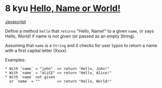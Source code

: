 # 8 kyu [Hello, Name or World!](https://www.codewars.com/kata/57e3f79c9cb119374600046b)

<!-- START LANGUAGE_LINKS -->

[Javascript](./javascript.js)

<!-- END LANGUAGE_LINKS -->

Define a method ```hello``` that ```returns``` "Hello, Name!" to a given ```name```, or says Hello, World! if name is not given (or passed as an empty String).

Assuming that ```name``` is a ```String``` and it checks for user typos to return a name with a first capital letter (Xxxx).

Examples:
```
* With `name` = "john"  => return "Hello, John!"
* With `name` = "aliCE" => return "Hello, Alice!"
* With `name` not given 
  or `name` = ""        => return "Hello, World!"
```